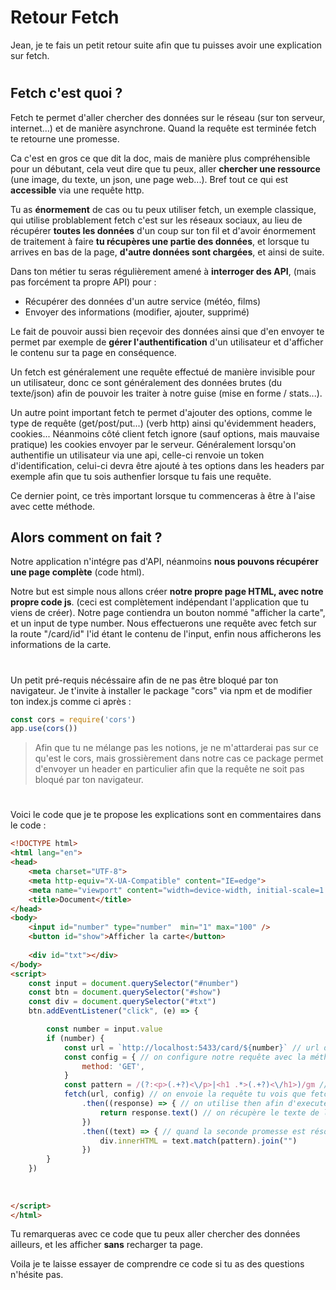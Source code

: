 # Retour Fetch
Jean, je te fais un petit retour suite afin que tu puisses avoir une explication sur fetch. 
#
## Fetch c'est quoi ? 


Fetch te permet d'aller chercher des données sur le réseau (sur ton serveur, internet...) et de manière asynchrone. Quand la requête est terminée fetch te retourne une promesse. 

Ca c'est en gros ce que dit la doc, mais de manière plus compréhensible pour un débutant, cela veut dire que tu peux, aller **chercher une ressource** (une image, du texte, un json, une page web...).
Bref tout ce qui est **accessible** via une requête http.

Tu as **énormement** de cas ou tu peux utiliser fetch, un exemple classique, qui utilise problablement fetch c'est sur les réseaux sociaux, au lieu de récupérer **toutes les données** d'un coup sur ton fil et d'avoir énormement de traitement à faire **tu récupères une partie des données**, et lorsque tu arrives en bas de la page, **d'autre données sont chargées**, et ainsi de suite. 

Dans ton métier tu seras régulièrement amené à **interroger des API**, (mais pas forcément ta propre API) pour :
- Récupérer des données d'un autre service (météo, films)
- Envoyer des informations (modifier, ajouter, supprimé)

Le fait de pouvoir aussi bien reçevoir des données ainsi que d'en envoyer te permet par exemple de **gérer l'authentification** d'un utilisateur et d'afficher le contenu sur ta page en conséquence.


Un fetch est généralement une requête effectué de manière invisible pour un utilisateur, donc ce sont généralement des données brutes (du texte/json) afin de pouvoir les traiter à notre guise (mise en forme / stats...). 


Un autre point important fetch te permet d'ajouter des options, comme le type de requête (get/post/put...) (verb http) ainsi qu'évidemment headers, cookies... Néanmoins côté client fetch ignore (sauf options, mais mauvaise pratique) les cookies envoyer par le serveur. Généralement lorsqu'on authentifie un utilisateur via une api, celle-ci renvoie un token d'identification, celui-ci devra être ajouté à tes options dans les headers par exemple afin que tu sois authenfier lorsque tu fais une requête.

Ce dernier point, ce très important lorsque tu commenceras à être à l'aise avec cette méthode.

## Alors comment on fait ? 

Notre application n'intégre pas d'API, néanmoins **nous pouvons récupérer une page complète** (code html).

Notre but est simple nous allons créer **notre propre page HTML, avec notre  propre code js**. (ceci est complètement indépendant l'application que tu viens de créer). Notre page contiendra un bouton nommé "afficher la carte", et un input de type number. Nous effectuerons une requête avec fetch sur la route "/card/id" l'id étant le contenu de l'input, enfin nous afficherons les informations de la carte. 

#
Un petit pré-requis nécéssaire afin de ne pas être bloqué par ton navigateur. Je t'invite à installer le package "cors" via npm et de modifier ton index.js comme ci après :
```javascript
const cors = require('cors')
app.use(cors())
````

> Afin que tu ne mélange pas les notions, je ne m'attarderai pas sur ce qu'est le cors, mais grossièrement dans notre cas ce package permet d'envoyer un header en particulier afin que la requête ne soit pas bloqué par ton navigateur.
#
Voici le code que je te propose les explications sont en commentaires dans le code :
```html
<!DOCTYPE html>
<html lang="en">
<head>
    <meta charset="UTF-8">
    <meta http-equiv="X-UA-Compatible" content="IE=edge">
    <meta name="viewport" content="width=device-width, initial-scale=1.0">
    <title>Document</title>
</head>
<body>
    <input id="number" type="number"  min="1" max="100" />
    <button id="show">Afficher la carte</button>
   
    <div id="txt"></div>
</body>
<script>
    const input = document.querySelector("#number")
    const btn = document.querySelector("#show")
    const div = document.querySelector("#txt")
    btn.addEventListener("click", (e) => {

        const number = input.value
        if (number) {
            const url = `http://localhost:5433/card/${number}` // url de destination   
            const config = { // on configure notre requête avec la méthode get    
                method: 'GET',
            }
            const pattern = /(?:<p>(.+?)<\/p>|<h1 .*>(.+?)<\/h1>)/gm // j'en profite pour faire un rappel sur les regex
            fetch(url, config) // on envoie la requête tu vois que fetch prend 2 paramètre, l'url, et sa configuration
                .then((response) => { // on utilise then afin d'executer notre callback lorsque la promesse est résolue
                    return response.text() // on récupère le texte de la page note qu'ici aussi la methode text renvoie une promesse
                })
                .then((text) => { // quand la seconde promesse est résolue on met à jour notre page 
                    div.innerHTML = text.match(pattern).join("")
                })
        }
    })
   
    
    
</script>
</html>
```

Tu remarqueras avec ce code que tu peux aller chercher des données ailleurs, et les afficher **sans** recharger ta page.

Voila je te laisse essayer de comprendre ce code si tu as des questions n'hésite pas.
